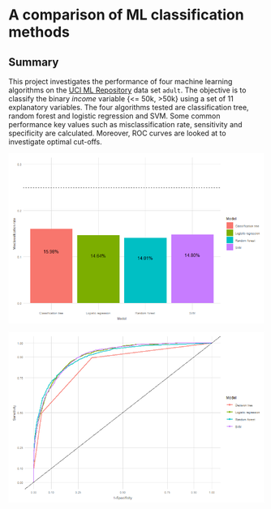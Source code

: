 A comparison of ML classification methods
================

Summary
-------

This project investigates the performance of four machine learning algorithms on the [UCI ML Repository](https://archive.ics.uci.edu/ml/datasets/Adult) data set `adult`. The objective is to classify the binary *income* variable {&lt;= 50k, &gt;50k} using a set of 11 explanatory variables. The four algorithms tested are classification tree, random forest and logistic regression and SVM. Some common performance key values such as misclassification rate, sensitivity and specificity are calculated. Moreover, ROC curves are looked at to investigate optimal cut-offs.

![](mcr.png)

![](ROC.png)
